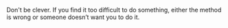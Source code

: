 Don't be clever.
If you find it too difficult to do something, either the method is wrong or someone doesn’t want you to do it.
